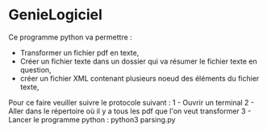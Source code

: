 # GenieLogiciel

Ce programme python va permettre :
  - Transformer un fichier pdf en texte,
  - Créer un fichier texte dans un dossier qui va résumer le fichier texte en question,
  - créer un fichier XML contenant plusieurs noeud des éléments du fichier texte,
  
Pour ce faire veuiller suivre le protocole suivant :
1 - Ouvrir un terminal
2 - Aller dans le répertoire où il y a tous les pdf que l'on veut transformer
3 - Lancer le programme python :
    python3 parsing.py
